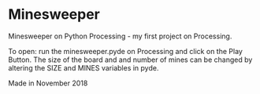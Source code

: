 # Minesweeper

Minesweeper on Python Processing - my first project on Processing.

To open: run the minesweeper.pyde on Processing and click on the Play Button.
The size of the board and and number of mines can be changed by altering the SIZE and MINES variables in pyde.

Made in November 2018
